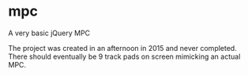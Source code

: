# mpc
A very basic jQuery MPC

The project was created in an afternoon in 2015 and never completed. There should eventually be 9 track pads on screen mimicking an actual MPC.

